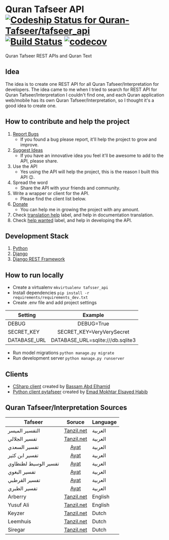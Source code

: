 # Quran Tafseer API [![Codeship Status for Quran-Tafseer/tafseer_api](https://app.codeship.com/projects/8bc13660-dd1b-0136-eb69-5213487ae4ca/status?branch=master)](https://app.codeship.com/projects/317993) [![Build Status](https://travis-ci.org/Quran-Tafseer/tafseer_api.svg?branch=master)](https://travis-ci.org/Quran-Tafseer/tafseer_api) [![codecov](https://codecov.io/gh/EmadMokhtar/tafseer_api/branch/master/graph/badge.svg)](https://codecov.io/gh/EmadMokhtar/tafseer_api)

Quran Tafseer REST APIs and Quran Text

## Idea

The idea is to create one REST API for all Quran Tafseer/Interpretation for developers.
The idea came to me when I tried to search for REST API for Quran Tafseer/Interpretation I couldn't find one,
and each Quran application web/mobile has its own Quran Tafseer/Interpretation, so I thought it's a good idea
to create one.


## How to contribute and help the project

1. [Report Bugs](https://github.com/EmadMokhtar/tafseer_api/issues/new)
    * If you found a bug please report, it'll help the project to grow and improve.
1. [Suggest Ideas](https://github.com/EmadMokhtar/tafseer_api/issues/new)
    * If you have an innovative idea you feel it'll be awesome to add to the API, please share.
1. Use the API
    * Yes using the API will help the project, this is the reason I built this API 😉.
1. Spread the word
    * Share the API with your friends and community.
1. Write a wrapper or client for the API.
    * Please find the client list below.
1. [Donate](https://www.paypal.me/emadhabib/1)
    * You can help me in growing the project with any amount.
1. Check [translation help](https://github.com/EmadMokhtar/tafseer_api/labels/translation%20help) label, and help in documentation translation.
1. Check [help wanted](https://github.com/EmadMokhtar/tafseer_api/labels/help%20wanted) label, and help in developing the API.

## Development Stack

1. [Python](https://www.python.org/)
1. [Django](https://www.djangoproject.com/)
1. [Django REST Framework](http://www.django-rest-framework.org/)

## How to run locally

* Create a virtualenv
    `mkvirtualenv tafsser_api`
* Install dependencies
    `pip install -r requirements/requirements_dev.txt`
* Create .env file and add project settings

|   Setting    |    Example     |
| ------------- |:-------------:|
|   DEBUG    |    DEBUG=True     |
|   SECRET_KEY    |    SECRET_KEY=VeryVerySecret     |
|   DATABASE_URL    |    DATABASE_URL=sqlite:///db.sqlite3     |


* Run model migrations
    `python manage.py migrate`
* Run development server
    `python manage.py runserver`

## Clients

* [CSharp client](https://github.com/xh0/QuranTafseerCSharpClient) created by [Bassam Abd Elhamid](https://github.com/xh0)
* [Python client pytafseer](https://pypi.org/project/pytafseer/) created by [Emad Mokhtar Elsayed Habib](https://github.com/emadmokhtar)

## Quran Tafseer/Interpretation Sources

|   Tafseer    |   Soruce      | Language |
| ------------- |:-------------:|---------|
|التفسير الميسر| [Tanzil.net](http://tanzil.net/trans/) | العربية |
|تفسير الجلالي| [Tanzil.net](http://tanzil.net/trans/)     | العربية 
|تفسير السعدي| [Ayat](http://quran.ksu.edu.sa)| العربية 
|تفسير ابن كثير| [Ayat](http://quran.ksu.edu.sa)| العربية 
|تفسير الوسيط لطنطاوي| [Ayat](http://quran.ksu.edu.sa)| العربية 
|تفسير البغوي| [Ayat](http://quran.ksu.edu.sa)| العربية 
|تفسير القرطبي| [Ayat](http://quran.ksu.edu.sa)| العربية 
|تفسير الطبري| [Ayat](http://quran.ksu.edu.sa)|  العربية 
Arberry | [Tanzil.net](http://tanzil.net/trans/) | English |
Yusuf Ali | [Tanzil.net](http://tanzil.net/trans/) |English |
Keyzer | [Tanzil.net](http://tanzil.net/trans/) | Dutch |
Leemhuis | [Tanzil.net](http://tanzil.net/trans/) | Dutch |
Siregar | [Tanzil.net](http://tanzil.net/trans/) | Dutch |
